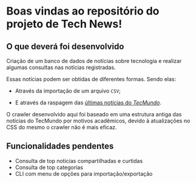 # Boas vindas ao repositório do projeto de Tech News!

## O que deverá foi desenvolvido

Criação de um banco de dados de notícias sobre tecnologia e realizar algumas consultas nas notícias registradas.

Essas notícias podem ser obtidas de diferentes formas. Sendo elas:

- Através da importação de um arquivo `CSV`;

- E através da raspagem das [últimas notícias do _TecMundo_](https://www.tecmundo.com.br/novidades).

O crawler desenvolvido aqui foi baseado em uma estrutura antiga das notícias do TecMundo por motivos acadêmicos, devido à atualizações no CSS do mesmo o crawler não é mais eficaz.

## Funcionalidades pendentes

- Consulta de top noticias compartilhadas e curtidas
- Consulta de top categorias
- CLI com menu de opções para importação/exportação
